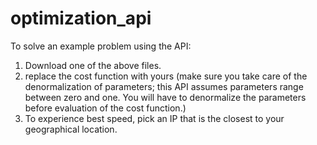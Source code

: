 # optimization_api

To solve an example problem using the API:

1. Download one of the above files.
2. replace the cost function with yours (make sure you take care of the denormalization of parameters; this API assumes parameters range between zero and one. You will have to denormalize the parameters before evaluation of the cost function.)
3. To experience best speed, pick an IP that is the closest to your geographical location.
